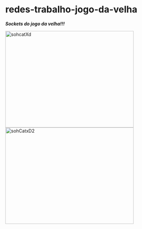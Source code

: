 # redes-trabalho-jogo-da-velha

<i><b>Sockets do jogo da velha!!!</b></i>
<div style="display: inline-block;">
  <img src="https://www.kegoutlet.com/prod_images/xlarge/KP331.jpg" alt="sohcatXd" title="sohCatxD" width="400px" height="300px">
  <img src="" alt="sohCatxD2" title="sohCatxD2" width="400px" height="300px">
</div>

